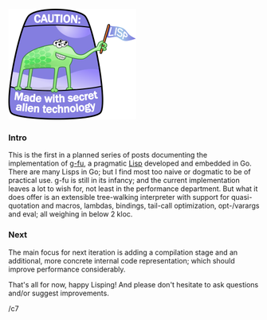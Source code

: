 ![Logo](../alien.png)

### Intro
This is the first in a planned series of posts documenting the implementation of [g-fu](https://github.com/codr7/g-fu), a pragmatic [Lisp](https://xkcd.com/297/) developed and embedded in Go. There are many Lisps in Go; but I find most too naive or dogmatic to be of practical use. g-fu is still in its infancy; and the current implementation leaves a lot to wish for, not least in the performance department. But what it does offer is an extensible tree-walking interpreter with support for quasi-quotation and macros, lambdas, bindings, tail-call optimization, opt-/varargs and eval; all weighing in below 2 kloc.

### Next
The main focus for next iteration is adding a compilation stage and an additional, more concrete internal code representation; which should improve performance considerably.

That's all for now, happy Lisping!
And please don't hesitate to ask questions and/or suggest improvements.

/c7